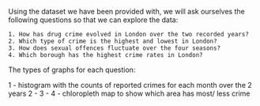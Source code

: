 
Using the dataset we have been provided with, we will ask ourselves the following questions so that we can explore the data:

    1. How has drug crime evolved in London over the two recorded years?
    2. Which type of crime is the highest and lowest in London?
    3. How does sexual offences fluctuate over the four seasons?
    4. Which borough has the highest crime rates in London?

The types of graphs for each question:

1 - histogram with the counts of reported crimes for each month over the 2 years
2 - 
3 - 
4 - chloropleth map to show which area has most/ less crime
